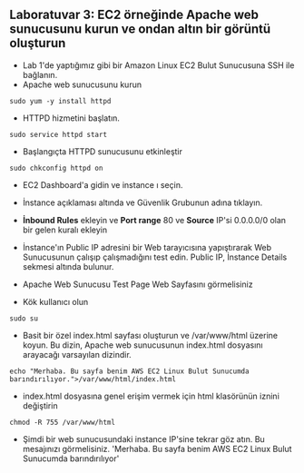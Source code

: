 Laboratuvar 3: EC2 örneğinde Apache web sunucusunu kurun ve ondan altın bir görüntü oluşturun
--

- Lab 1'de yaptığımız gibi bir Amazon Linux EC2 Bulut Sunucusuna SSH ile bağlanın.
- Apache web sunucusunu kurun
```console
sudo yum -y install httpd
```
- HTTPD hizmetini başlatın.
```console
sudo service httpd start  
```
- Başlangıçta HTTPD sunucusunu etkinleştir
```console
sudo chkconfig httpd on
```
- EC2 Dashboard'a gidin ve instance ı seçin.

- İnstance açıklaması altında ve Güvenlik Grubunun adına tıklayın.

- **İnbound Rules** ekleyin ve **Port range** 80 ve **Source** IP'si 0.0.0.0/0 olan bir gelen kuralı ekleyin

- İnstance'ın Public IP adresini bir Web tarayıcısına yapıştırarak Web Sunucusunun çalışıp çalışmadığını test edin. Public IP, İnstance Details sekmesi altında bulunur.

- Apache Web Sunucusu Test Page Web Sayfasını görmelisiniz

- Kök kullanıcı olun
```console
sudo su
```
- Basit bir özel index.html sayfası oluşturun ve /var/www/html üzerine koyun. Bu dizin, Apache web sunucusunun index.html dosyasını arayacağı varsayılan dizindir.
```console
echo "Merhaba. Bu sayfa benim AWS EC2 Linux Bulut Sunucumda barındırılıyor.">/var/www/html/index.html
```
- index.html dosyasına genel erişim vermek için html klasörünün iznini değiştirin
```console
chmod -R 755 /var/www/html
```
- Şimdi bir web sunucusundaki instance IP'sine tekrar göz atın. Bu mesajınızı görmelisiniz. 
'Merhaba. Bu sayfa benim AWS EC2 Linux Bulut Sunucumda barındırılıyor'
